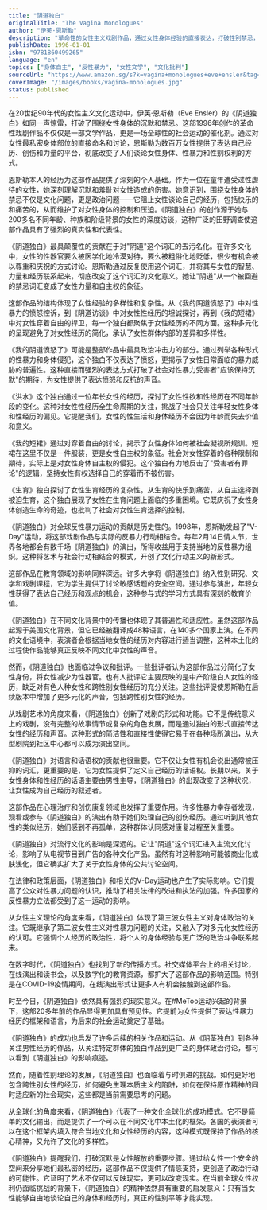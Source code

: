 ```yaml
---
title: "阴道独白"
originalTitle: "The Vagina Monologues"
author: "伊芙·恩斯勒"
description: "革命性的女性主义戏剧作品，通过女性身体经验的直接表达，打破性别禁忌，为全球反性暴力运动奠定基础。"
publishDate: 1996-01-01
isbn: "9781860499265"
language: "en"
topics: ["身体自主", "反性暴力", "女性文学", "文化批判"]
sourceUrl: "https://www.amazon.sg/s?k=vagina+monologues+eve+ensler&tag=inkrupt-22"
coverImage: "/images/books/vagina-monologues.jpg"
status: published
---
```


在20世纪90年代的女性主义文化运动中，伊芙·恩斯勒（Eve Ensler）的《阴道独白》如同一声惊雷，打破了围绕女性身体的沉默和禁忌。这部1996年创作的革命性戏剧作品不仅仅是一部文学作品，更是一场全球性的社会运动的催化剂。通过对女性最私密身体部位的直接命名和讨论，恩斯勒为数百万女性提供了表达自己经历、创伤和力量的平台，彻底改变了人们谈论女性身体、性暴力和性别权利的方式。

恩斯勒本人的经历为这部作品提供了深刻的个人基础。作为一位在童年遭受过性虐待的女性，她深刻理解沉默和羞耻对女性造成的伤害。她意识到，围绕女性身体的禁忌不仅是文化问题，更是政治问题——它阻止女性谈论自己的经历，包括快乐的和痛苦的，从而维护了对女性身体的控制和压迫。《阴道独白》的创作源于她与200多名不同年龄、种族和阶级背景的女性的深度访谈，这种广泛的田野调查使这部作品具有了强烈的真实性和代表性。

《阴道独白》最具颠覆性的贡献在于对"阴道"这个词汇的去污名化。在许多文化中，女性的性器官要么被医学化地冷漠对待，要么被粗俗化地贬低，很少有机会被以尊重和庆祝的方式讨论。恩斯勒通过反复使用这个词汇，并将其与女性的智慧、力量和经历联系起来，彻底改变了这个词汇的文化意义。她让"阴道"从一个被回避的禁忌词汇变成了女性力量和自主权的象征。

这部作品的结构体现了女性经验的多样性和复杂性。从《我的阴道愤怒了》中对性暴力的愤怒控诉，到《阴道访谈》中对女性性经历的坦诚探讨，再到《我的短裙》中对女性穿着自由的捍卫，每一个独白都聚焦于女性经历的不同方面。这种多元化的呈现避免了对女性经历的简化，承认了女性群体内部的差异和多样性。

《我的阴道愤怒了》可能是整部作品中最具政治冲击力的部分。通过列举各种形式的性暴力和身体侵犯，这个独白不仅表达了愤怒，更揭示了女性日常面临的暴力威胁的普遍性。这种直接而强烈的表达方式打破了社会对性暴力受害者"应该保持沉默"的期待，为女性提供了表达愤怒和反抗的声音。

《洪水》这个独白通过一位年长女性的经历，探讨了女性性欲和性经历在不同年龄段的变化。这种对女性性经历全生命周期的关注，挑战了社会只关注年轻女性身体和性经历的偏见。它提醒我们，女性的性生活和身体经历不会因为年龄而失去价值和意义。

《我的短裙》通过对穿着自由的讨论，揭示了女性身体如何被社会凝视所规训。短裙在这里不仅是一件服装，更是女性自主权的象征。社会对女性穿着的各种限制和期待，实际上是对女性身体自主权的侵犯。这个独白有力地反击了"受害者有罪论"的逻辑，坚持女性有权选择自己的穿着而不被伤害。

《生育》独白探讨了女性生育经历的复杂性。从生育的快乐到痛苦，从自主选择到被迫生育，这个独白展现了女性在生育问题上面临的多重困境。它既庆祝了女性身体创造生命的奇迹，也批判了社会对女性生育选择的控制。

《阴道独白》对全球反性暴力运动的贡献是历史性的。1998年，恩斯勒发起了"V-Day"运动，将这部戏剧作品与实际的反暴力行动相结合。每年2月14日情人节，世界各地都会有数千场《阴道独白》的演出，所得收益用于支持当地的反性暴力组织。这种将艺术与社会行动相结合的模式，开创了文化行动主义的新形式。

这部作品在教育领域的影响同样深远。许多大学将《阴道独白》纳入性别研究、文学和戏剧课程，它为学生提供了讨论敏感话题的安全空间。通过参与演出，年轻女性获得了表达自己经历和观点的机会，这种参与式的学习方式具有深刻的教育价值。

《阴道独白》在不同文化背景中的传播也体现了其普遍性和适应性。虽然这部作品起源于美国文化背景，但它已经被翻译成48种语言，在140多个国家上演。在不同的文化语境中，表演者会根据当地女性的经历对内容进行适当调整，这种本土化的过程使作品能够真正反映不同文化中女性的声音。

然而，《阴道独白》也面临过争议和批评。一些批评者认为这部作品过分简化了女性身份，将女性减少为性器官。也有人批评它主要反映的是中产阶级白人女性的经历，缺乏对有色人种女性和跨性别女性经历的充分关注。这些批评促使恩斯勒在后续版本中增加了更多元化的声音，包括跨性别女性的经历。

从戏剧艺术的角度来看，《阴道独白》创新了戏剧的形式和功能。它不是传统意义上的戏剧，没有完整的故事情节或复杂的角色发展，而是通过独白的形式直接传达女性的经历和声音。这种形式的简洁性和直接性使得它易于在各种场所演出，从大型剧院到社区中心都可以成为演出空间。

《阴道独白》对语言和话语权的贡献也很重要。它不仅让女性有机会说出通常被压抑的词汇，更重要的是，它为女性提供了定义自己经历的话语权。长期以来，关于女性身体和性经历的话语主要由男性主导，《阴道独白》的出现改变了这种状况，让女性成为自己经历的叙述者。

这部作品在心理治疗和创伤康复领域也发挥了重要作用。许多性暴力幸存者发现，观看或参与《阴道独白》的演出有助于她们处理自己的创伤经历。通过听到其他女性的类似经历，她们感到不再孤单，这种群体认同感对康复过程至关重要。

《阴道独白》对流行文化的影响是深远的。它让"阴道"这个词汇进入主流文化讨论，影响了从电视节目到广告的各种文化产品。虽然有时这种影响可能被商业化或肤浅化，但它确实扩大了关于女性身体的公共讨论空间。

在法律和政策层面，《阴道独白》和相关的V-Day运动也产生了实际影响。它们提高了公众对性暴力问题的认识，推动了相关法律的改进和执法的加强。许多国家的反性暴力立法都受到了这一运动的影响。

从女性主义理论的角度来看，《阴道独白》体现了第三波女性主义对身体政治的关注。它既继承了第二波女性主义对性暴力问题的关注，又融入了对多元化女性经历的认可。它强调个人经历的政治性，将个人的身体经验与更广泛的政治斗争联系起来。

在数字时代，《阴道独白》也找到了新的传播方式。社交媒体平台上的相关讨论，在线演出和读书会，以及数字化的教育资源，都扩大了这部作品的影响范围。特别是在COVID-19疫情期间，在线演出形式让更多人有机会接触到这部作品。

时至今日，《阴道独白》依然具有强烈的现实意义。在#MeToo运动兴起的背景下，这部20多年前的作品显得更加具有预见性。它提前为女性提供了表达性暴力经历的框架和语言，为后来的社会运动奠定了基础。

《阴道独白》的成功也启发了许多后续的相关作品和运动。从《阴茎独白》到各种关注男性经历的作品，从关注特定群体的独白作品到更广泛的身体政治讨论，都可以看到《阴道独白》的影响痕迹。

然而，随着性别理论的发展，《阴道独白》也面临着与时俱进的挑战。如何更好地包含跨性别女性的经历，如何避免生理本质主义的陷阱，如何在保持原作精神的同时适应新的社会现实，这些都是当前需要思考的问题。

从全球化的角度来看，《阴道独白》代表了一种文化全球化的成功模式。它不是简单的文化输出，而是提供了一个可以在不同文化中本土化的框架。各国的表演者可以在这个框架内填入符合当地文化和女性经历的内容，这种模式既保持了作品的核心精神，又允许了文化的多样性。

《阴道独白》提醒我们，打破沉默是女性解放的重要步骤。通过给女性一个安全的空间来分享她们最私密的经历，这部作品不仅提供了情感支持，更创造了政治行动的可能性。它证明了艺术不仅可以反映现实，更可以改变现实。在当前全球女性权利仍面临挑战的背景下，《阴道独白》的精神依然具有重要的启发意义：只有当女性能够自由地谈论自己的身体和经历时，真正的性别平等才能实现。